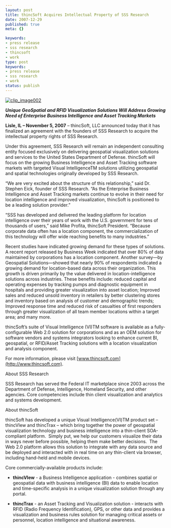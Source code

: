 ```yaml
---
layout: post
title: thincSoft Acquires Intellectual Property of SSS Research
date: 2007-12-29
published: true
meta: {}

keywords:
- press release
- sss research
- thincsoft
- work
type: post
keywords:
- press release
- sss research
- work
status: publish
---
```



[![clip_image002](http://www.andyeick.com/_blogMedia/6160378089c6_DF44/clip_image002_thumb.jpg)](http://www.thincsoft.com)



**_Unique GeoSpatial and RFID Visualization Solutions Will Address Growing Need of Enterprise Business Intelligence and Asset Tracking Markets_**



**Lisle, IL – November 5, 2007** – thincSoft, LLC announced today that it has finalized an agreement with the founders of SSS Research to acquire the intellectual property rights of SSS Research.



Under this agreement, SSS Research will remain an independent consulting entity focused exclusively on delivering geospatial visualization solutions and services to the United States Department of Defense. thincSoft will focus on the growing Business Intelligence and Asset Tracking software markets with targeted Visual IntelligenceTM solutions utilizing geospatial and spatial technologies originally developed by SSS Research.



“We are very excited about the structure of this relationship,” said Dr. Stephen Eick, founder of SSS Research. “As the Enterprise Business Intelligence and Asset Tracking markets continue to evolve in their need for location intelligence and improved visualization, thincSoft is positioned to be a leading solution provider.”



“SSS has developed and delivered the leading platform for location intelligence over their years of work with the U.S. government for tens of thousands of users,” said Mike Profita, thincSoft President. “Because corporate data often has a location component, the commercialization of this technology will offer wide reaching benefits to many industries.”



Recent studies have indicated growing demand for these types of solutions. A recent report released by Business Week indicated that over 80% of data maintained by corporations has a location component. Another survey—by Geospatial Solutions—showed that nearly 90% of respondents indicated a growing demand for location-based data across their organization. This growth is driven primarily by the value delivered in location-intelligence solutions across industries. These benefits include: reduced capital and operating expenses by tracking pumps and diagnostic equipment in hospitals and providing greater visualization into asset location; Improved sales and reduced unsold inventory in retailers by better clustering stores and inventory based on analysis of customer and demographic trends; Improved response time and reduced risk of casualties of first responders through greater visualization of all team member locations within a target area; and many more.



thincSoft’s suite of Visual Intelligence (VI)TM software is available as a fully-configurable Web 2.0 solution for corporations and as an OEM solution for software vendors and systems integrators looking to enhance current BI, geospatial, or RFID/Asset Tracking solutions with a location visualization and analysis component.



For more information, please visit [www.thincsoft.com](http://www.thincsoft.com).



About SSS Research



SSS Research has served the Federal IT marketplace since 2003 across the Department of Defense, Intelligence, Homeland Security, and other agencies. Core competencies include thin client visualization and analytics and systems development.



About thincSoft



thincSoft has developed a unique Visual Intelligence(VI)TM product set – thincVIew and thincTrax – which bring together the power of geospatial visualization technology and business intelligence into a thin-client SOA-compliant platform.  Simply put, we help our customers visualize their data in ways never before possible, helping them make better decisions.  The Web 2.0 platform allows this solution to integrate with any data source and be deployed and interacted with in real time on any thin-client via browser, including hand-held and mobile devices. 



Core commercially-available products include:

- **thincVIew** - a Business Intelligence application - combines spatial or geospatial data with business intelligence (BI) data to enable location and time-specific analysis in a unique visualization solution through any portal. 

- **thincTrax** - an Asset Tracking and Visualization solution - interacts with RFID (Radio Frequency Identification), GPS, or other data and provides a visualization and business rules solution for managing critical assets or personnel, location intelligence and situational awareness.

